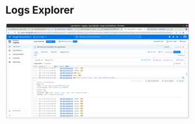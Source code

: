 # Logs Explorer

![alt text](https://github.com/jylhakos/DevOpsWithKubernetes/blob/main/3/3.10/log-todo-backend-db.png?raw=true)
